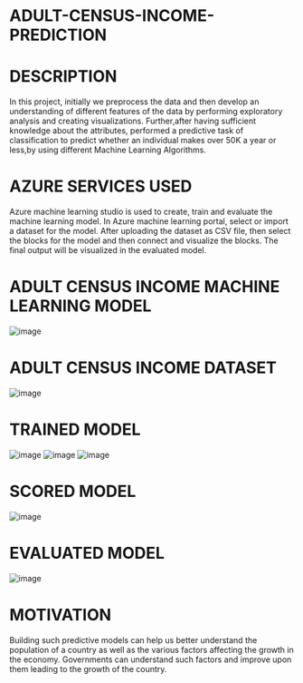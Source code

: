 # ADULT-CENSUS-INCOME-PREDICTION

# DESCRIPTION
In this project, initially we preprocess the data and then develop an understanding of different features of the data by performing exploratory analysis and creating visualizations. Further,after having sufficient knowledge about the attributes, performed a predictive task of classification to predict whether an individual makes over 50K a year or less,by using different Machine Learning Algorithms.
# AZURE SERVICES USED
Azure machine learning studio is used to create, train and evaluate the machine learning model. In Azure machine learning portal, select or import a dataset for the model. After uploading the dataset as CSV file, then select the blocks for the model and then connect and visualize the blocks. The final output will be visualized in the evaluated model.
# ADULT CENSUS INCOME MACHINE LEARNING MODEL
![image](https://user-images.githubusercontent.com/99384208/154675368-1843c94e-7da9-4698-a172-c4e52c6f459b.png)
# ADULT CENSUS INCOME DATASET
![image](https://user-images.githubusercontent.com/99384208/154671865-3221fedc-6024-4eb4-b4df-a309d1ae3804.png)
# TRAINED MODEL
![image](https://user-images.githubusercontent.com/99384208/154673721-4f164ad9-4cf4-45e9-be70-19aae4a66f6b.png)
![image](https://user-images.githubusercontent.com/99384208/154674299-11bcb24e-3ed8-4689-b7d9-6646bbeb3fb5.png)
![image](https://user-images.githubusercontent.com/99384208/154674599-c9240a55-6d6e-4b58-ba10-c58144acd1a6.png)
# SCORED MODEL
![image](https://user-images.githubusercontent.com/99384208/154674796-cbcd7e77-17a3-4616-bf9e-16eae2bc444b.png)
# EVALUATED MODEL
![image](https://user-images.githubusercontent.com/99384208/154674960-77d1bab3-e9eb-4f84-8ca5-43a79f8426c6.png)
# MOTIVATION
Building such predictive models can help us better understand the population of a country as well as the various factors affecting the growth in the economy.
Governments can understand such factors and improve upon them leading to the growth of the country.

